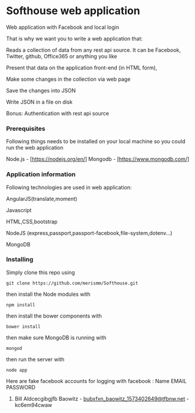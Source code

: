 # Softhouse web application

Web application with Facebook and local login

That is why we want you to write a web application that:

Reads a collection of data from any rest api source. It can be Facebook, Twitter, github, Office365
 or anything you like


Present that data on the application front-end (in HTML form),


Make some changes in the collection via web page


Save the changes into JSON


Write JSON in a file on disk


Bonus: Authentication with rest api source

### Prerequisites

Following things needs to be installed on your local machine so you could run the web application

Node.js   -  [https://nodejs.org/en/]
Mongodb   -  [https://www.mongodb.com/]

### Application information

Following technologies are used in web application:

AngularJS(translate,moment)

Javascript

HTML,CSS,bootstrap

NodeJS (express,passport,passport-facebook,file-system,dotenv...)

MongoDB

### Installing

Simply clone this repo using

    git clone https://github.com/merismm/Softhouse.git

then install the Node modules with

    npm install

then install the bower components with

    bower install

then make sure MongoDB is running with

    mongod

then run the server with

    node app

Here are fake facebook accounts for logging with facebook :
   Name                               EMAIL                                      PASSWORD
1. Bill Aldcecgibgjfb Baowitz     -  bubxfxn_baowitz_1573402649@tfbnw.net   -   kc6em94cwaw



